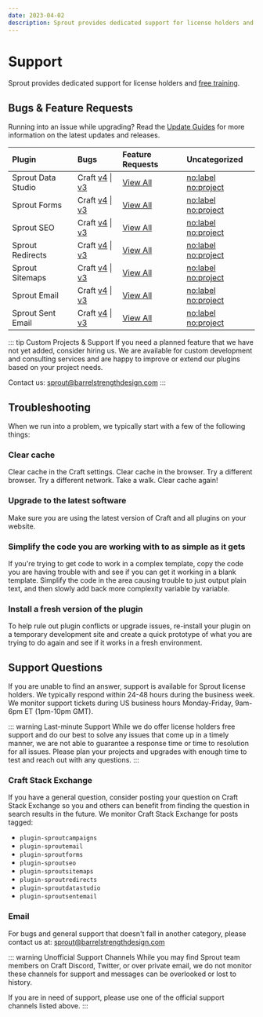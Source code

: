 ```yaml
---
date: 2023-04-02
description: Sprout provides dedicated support for license holders and free training.
---
```


# Support

Sprout provides dedicated support for license holders and [free training](./training.md).

## Bugs & Feature Requests

Running into an issue while upgrading? Read the [Update Guides](../configuration/updates.md) for more information on the latest updates and releases.

| Plugin            | Bugs                                       | Feature Requests     | Uncategorized    |
|:----------------- |:-------------------                        |:-------------------- |:------------------- |
| Sprout Data Studio | Craft [v4][#Reports4B] \| [v3][#Reports3B]    | [View All][#ReportsFR]  | [no:label][#ReportsNL] [no:project][#ReportsNP] |
| Sprout Forms      | Craft [v4][#Forms4B] \| [v3][#Forms3B]      | [View All][#FormsFR]    | [no:label][#FormsNL] [no:project][#FormsNP]   |
| Sprout SEO        | Craft [v4][#Seo4B] \| [v3][#Seo3B]        | [View All][#SeoFR]      | [no:label][#SeoNL] [no:project][#SeoNP]     |
| Sprout Redirects  | Craft [v4][#Redirects4B] \| [v3][#Redirects3B]  | [View All][#RedirectsFR]| [no:label][#RedirectsNL] [no:project][#RedirectsNP] |
| Sprout Sitemaps   | Craft [v4][#Sitemaps4B] \| [v3][#Sitemaps3B]   | [View All][#SitemapsFR] | [no:label][#SitemapsNL] [no:project][#SitemapsNP] |
| Sprout Email      | Craft [v4][#Email4B] \| [v3][#Email3B]      | [View All][#EmailFR]    | [no:label][#EmailNL] [no:project][#EmailNP]   |
| Sprout Sent Email | Craft [v4][#SentEmail4B] \| [v3][#SentEmail3B]      | [View All][#SentEmailFR]    | [no:label][#SentEmailNL] [no:project][#SentEmailNP] |

[#Forms3B]: https://github.com/barrelstrength/craft-sprout-forms/issues?q=is%3Aissue+is%3Aopen+label%3Abug+label%3Ac3

[#Seo3B]: https://github.com/barrelstrength/craft-sprout-seo/issues?&q=is%3Aissue+is%3Aopen+label%3Abug+label%3Ac3

[#Redirects3B]: https://github.com/barrelstrength/craft-sprout-redirects/issues?q=is%3Aissue+is%3Aopen+label%3Abug+label%3Ac3

[#Sitemaps3B]: https://github.com/barrelstrength/craft-sprout-sitemaps/issues?q=is%3Aissue+is%3Aopen+label%3Abug+label%3Ac3

[#Email3B]: https://github.com/barrelstrength/craft-sprout-email/issues?q=is%3Aissue+is%3Aopen+label%3Abug+label%3Ac3

[#SentEmail3B]: https://github.com/barrelstrength/craft-sprout-sent-email/issues?q=is%3Aissue+is%3Aopen+label%3Abug+label%3Ac3

[#Reports3B]: https://github.com/barrelstrength/craft-sprout-data-studio/issues?q=is%3Aissue+is%3Aopen+label%3Abug+label%3Ac3

[#Forms4B]: https://github.com/barrelstrength/craft-sprout-forms/issues?q=is%3Aissue+is%3Aopen+label%3Abug+label%3Ac4

[#Seo4B]: https://github.com/barrelstrength/craft-sprout-seo/issues?&q=is%3Aissue+is%3Aopen+label%3Abug+label%3Ac4

[#Redirects4B]: https://github.com/barrelstrength/craft-sprout-redirects/issues?q=is%3Aissue+is%3Aopen+label%3Abug+label%3Ac4

[#Sitemaps4B]: https://github.com/barrelstrength/craft-sprout-sitemaps/issues?q=is%3Aissue+is%3Aopen+label%3Abug+label%3Ac4

[#Email4B]: https://github.com/barrelstrength/craft-sprout-email/issues?q=is%3Aissue+is%3Aopen+label%3Abug+label%3Ac4

[#SentEmail4B]: https://github.com/barrelstrength/craft-sprout-sent-email/issues?q=is%3Aissue+is%3Aopen+label%3Abug+label%3Ac4

[#Reports4B]: https://github.com/barrelstrength/craft-sprout-data-studio/issues?q=is%3Aissue+is%3Aopen+label%3Abug+label%3Ac4

[#FormsFR]: https://github.com/barrelstrength/craft-sprout-forms/issues?q=is%3Aopen+is%3Aissue+label%3Afeature

[#SeoFR]: https://github.com/barrelstrength/craft-sprout-seo/issues?q=is%3Aopen+is%3Aissue+label%3Afeature

[#RedirectsFR]: https://github.com/barrelstrength/craft-sprout-redirects/issues?q=is%3Aopen+is%3Aissue+label%3Afeature

[#SitemapsFR]: https://github.com/barrelstrength/craft-sprout-sitemaps/issues?q=is%3Aopen+is%3Aissue+label%3Afeature

[#EmailFR]: https://github.com/barrelstrength/craft-sprout-email/issues?q=is%3Aopen+is%3Aissue+label%3Afeature

[#SentEmailFR]: https://github.com/barrelstrength/craft-sprout-sent-email/issues?q=is%3Aopen+is%3Aissue+label%3Afeature

[#ReportsFR]: https://github.com/barrelstrength/craft-sprout-data-studio/issues?q=is%3Aopen+is%3Aissue+label%3Afeature

[#FormsNL]: https://github.com/barrelstrength/craft-sprout-forms/issues?q=is%3Aissue+is%3Aopen+no%3Alabel

[#SeoNL]: https://github.com/barrelstrength/craft-sprout-seo/issues?q=is%3Aissue+is%3Aopen+no%3Alabel

[#RedirectsNL]: https://github.com/barrelstrength/craft-sprout-redirects/issues?q=is%3Aissue+is%3Aopen+no%3Alabel

[#SitemapsNL]: https://github.com/barrelstrength/craft-sprout-sitemaps/issues?q=is%3Aissue+is%3Aopen+no%3Alabel

[#EmailNL]: https://github.com/barrelstrength/craft-sprout-email/issues?q=is%3Aissue+is%3Aopen+no%3Alabel

[#SentEmailNL]: https://github.com/barrelstrength/craft-sprout-sent-email/issues?q=is%3Aissue+is%3Aopen+no%3Alabel

[#ReportsNL]: https://github.com/barrelstrength/craft-sprout-data-studio/issues?q=is%3Aissue+is%3Aopen+no%3Alabel

[#FormsNP]: https://github.com/barrelstrength/craft-sprout-forms/issues?q=is%3Aissue+is%3Aopen+no%3Aproject

[#SeoNP]: https://github.com/barrelstrength/craft-sprout-seo/issues?q=is%3Aissue+is%3Aopen+no%3Aproject

[#RedirectsNP]: https://github.com/barrelstrength/craft-sprout-redirects/issues?q=is%3Aissue+is%3Aopen+no%3Aproject

[#SitemapsNP]: https://github.com/barrelstrength/craft-sprout-sitemaps/issues?q=is%3Aissue+is%3Aopen+no%3Aproject

[#EmailNP]: https://github.com/barrelstrength/craft-sprout-email/issues?q=is%3Aissue+is%3Aopen+no%3Aproject

[#SentEmailNP]: https://github.com/barrelstrength/craft-sprout-sent-email/issues?q=is%3Aissue+is%3Aopen+no%3Aproject

[#ReportsNP]: https://github.com/barrelstrength/craft-sprout-data-studio/issues?q=is%3Aissue+is%3Aopen+no%3Aproject

::: tip Custom Projects & Support
If you need a planned feature that we have not yet added, consider hiring us. We are available for custom development and consulting services and are happy to improve or extend our plugins based on your project needs.

Contact us: [sprout@barrelstrengthdesign.com](mailto:sprout@barrelstrengthdesign.com)
:::

## Troubleshooting

When we run into a problem, we typically start with a few of the following things:

### Clear cache

Clear cache in the Craft settings. Clear cache in the browser. Try a different browser. Try a different network. Take a walk. Clear cache again!

### Upgrade to the latest software

Make sure you are using the latest version of Craft and all plugins on your website.

### Simplify the code you are working with to as simple as it gets

If you're trying to get code to work in a complex template, copy the code you are having trouble with and see if you can get it working in a blank template. Simplify the code in the area causing trouble to just output plain text, and then slowly add back more complexity variable by variable.

### Install a fresh version of the plugin

To help rule out plugin conflicts or upgrade issues, re-install your plugin on a temporary development site and create a quick prototype of what you are trying to do again and see if it works in a fresh environment.

## Support Questions

If you are unable to find an answer, support is available for Sprout license holders. We typically respond within 24-48 hours during the business week. We monitor support tickets during US business hours Monday-Friday, 9am-6pm ET (1pm-10pm GMT).

::: warning Last-minute Support
While we do offer license holders free support and do our best to solve any issues that come up in a timely manner, we are not able to guarantee a response time or time to resolution for all issues. Please plan your projects and upgrades with enough time to test and reach out with any questions.
:::

### Craft Stack Exchange

If you have a general question, consider posting your question on Craft Stack Exchange so you and others can benefit from finding the question in search results in the future. We monitor Craft Stack Exchange for posts tagged:

- `plugin-sproutcampaigns`
- `plugin-sproutemail`
- `plugin-sproutforms`
- `plugin-sproutseo`
- `plugin-sproutsitemaps`
- `plugin-sproutredirects`
- `plugin-sproutdatastudio`
- `plugin-sproutsentemail`

### Email

For bugs and general support that doesn't fall in another category, please contact us at: [sprout@barrelstrengthdesign.com](mailto:sprout@barrelstrengthdesign.com)

::: warning Unofficial Support Channels
While you may find Sprout team members on Craft Discord, Twitter, or over private email, we do not monitor these channels for support and messages can be overlooked or lost to history.

If you are in need of support, please use one of the official support channels listed above.
:::

